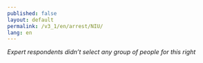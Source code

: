 ```yaml
---
published: false
layout: default
permalink: /v3_1/en/arrest/NIU/
lang: en
---
```

_Expert respondents didn’t select any group of people for this right_
